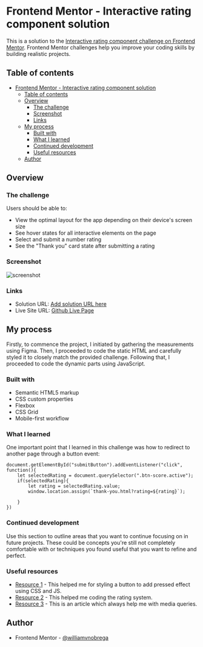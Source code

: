 # Frontend Mentor - Interactive rating component solution

This is a solution to the [Interactive rating component challenge on Frontend Mentor](https://www.frontendmentor.io/challenges/interactive-rating-component-koxpeBUmI). Frontend Mentor challenges help you improve your coding skills by building realistic projects.

## Table of contents

- [Frontend Mentor - Interactive rating component solution](#frontend-mentor---interactive-rating-component-solution)
  - [Table of contents](#table-of-contents)
  - [Overview](#overview)
    - [The challenge](#the-challenge)
    - [Screenshot](#screenshot)
    - [Links](#links)
  - [My process](#my-process)
    - [Built with](#built-with)
    - [What I learned](#what-i-learned)
    - [Continued development](#continued-development)
    - [Useful resources](#useful-resources)
  - [Author](#author)

## Overview

### The challenge

Users should be able to:

- View the optimal layout for the app depending on their device's screen size
- See hover states for all interactive elements on the page
- Select and submit a number rating
- See the "Thank you" card state after submitting a rating

### Screenshot

![screenshot](https://github.com/williamvnobrega/frontend-mentor-interactive-rating/assets/108727812/84a7575b-47c6-4a46-9916-30903c32ebaa)




### Links

- Solution URL: [Add solution URL here](https://your-solution-url.com)
- Live Site URL: [Github Live Page](https://williamvnobrega.github.io/frontend-mentor-interactive-rating/)

## My process

Firstly, to commence the project, I initiated by gathering the measurements using Figma. Then, I proceeded to code the static HTML and carefully styled it to closely match the provided challenge. Following that, I proceeded to code the dynamic parts using JavaScript.

### Built with

- Semantic HTML5 markup
- CSS custom properties
- Flexbox
- CSS Grid
- Mobile-first workflow

### What I learned

One important point that I learned in this challenge was how to redirect to another page through a button event:

```JS code snippet:
document.getElementById("submitButton").addEventListener("click", function(){
    let selectedRating = document.querySelector(".btn-score.active");
    if(selectedRating){
        let rating = selectedRating.value;
        window.location.assign(`thank-you.html?rating=${rating}`);
        
    }
})
```

### Continued development

Use this section to outline areas that you want to continue focusing on in future projects. These could be concepts you're still not completely comfortable with or techniques you found useful that you want to refine and perfect.

### Useful resources

- [Resource 1](https://www.geeksforgeeks.org/how-to-add-a-pressed-effect-on-button-click-in-css/) - This helped me for styling a button to add pressed effect using CSS and JS.
- [Resource 2](https://medium.com/geekculture/how-to-build-a-simple-star-rating-system-abcbb5117365) - This helped me coding the rating system.
- [Resource 3](https://developer.mozilla.org/pt-BR/docs/Web/CSS/CSS_media_queries/Using_media_queries) - This is an article which always help me with media queries.

## Author

- Frontend Mentor - [@williamvnobrega](https://www.frontendmentor.io/profile/williamvnobrega)
